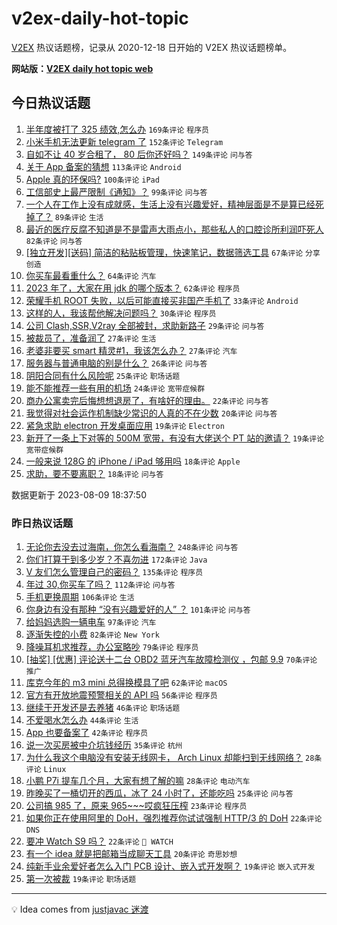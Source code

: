 # v2ex-daily-hot-topic

[V2EX](https://www.v2ex.com/) 热议话题榜，记录从 2020-12-18 日开始的 V2EX 热议话题榜单。

**网站版：[V2EX daily hot topic web](https://boojack.github.io/v2ex-daily-hot-topic-web/)**

## 今日热议话题

<!-- TODAY BEGIN -->

1. [半年度被打了 325 绩效,怎么办](https://www.v2ex.com/t/963630) `169条评论` `程序员`
1. [小米手机无法更新 telegram 了](https://www.v2ex.com/t/963610) `152条评论` `Telegram`
1. [自如不让 40 岁合租了， 80 后你还好吗？](https://www.v2ex.com/t/963599) `149条评论` `问与答`
1. [关于 App 备案的猜想](https://www.v2ex.com/t/963800) `113条评论` `Android`
1. [Apple 真的环保吗?](https://www.v2ex.com/t/963600) `100条评论` `iPad`
1. [工信部史上最严限制《通知》？](https://www.v2ex.com/t/963769) `99条评论` `问与答`
1. [一个人在工作上没有成就感，生活上没有兴趣爱好，精神层面是不是算已经死掉了？](https://www.v2ex.com/t/963633) `89条评论` `生活`
1. [最近的医疗反腐不知道是不是雷声大雨点小，那些私人的口腔诊所利润吓死人](https://www.v2ex.com/t/963643) `82条评论` `问与答`
1. [[独立开发][送码] 简洁的粘贴板管理，快速笔记，数据筛选工具](https://www.v2ex.com/t/963587) `67条评论` `分享创造`
1. [你买车最看重什么？](https://www.v2ex.com/t/963755) `64条评论` `汽车`
1. [2023 年了，大家在用 jdk 的哪个版本？](https://www.v2ex.com/t/963756) `62条评论` `程序员`
1. [荣耀手机 ROOT 失败，以后可能直接买非国产手机了](https://www.v2ex.com/t/963863) `33条评论` `Android`
1. [这样的人，我该帮他解决问题吗？](https://www.v2ex.com/t/963815) `30条评论` `程序员`
1. [公司 Clash,SSR,V2ray 全部被封，求助新路子](https://www.v2ex.com/t/963849) `29条评论` `问与答`
1. [被裁员了，准备润了](https://www.v2ex.com/t/963878) `27条评论` `生活`
1. [老婆非要买 smart 精灵#1，我该怎么办？](https://www.v2ex.com/t/963693) `27条评论` `汽车`
1. [服务器与普通电脑的别是什么？](https://www.v2ex.com/t/963588) `26条评论` `问与答`
1. [阴阳合同有什么风险呢](https://www.v2ex.com/t/963634) `25条评论` `职场话题`
1. [能不能推荐一些有用的机场](https://www.v2ex.com/t/963839) `24条评论` `宽带症候群`
1. [商办公寓卖完后悔想想退房了，有啥好的理由。](https://www.v2ex.com/t/963791) `22条评论` `问与答`
1. [我觉得对社会运作机制缺少常识的人真的不在少数](https://www.v2ex.com/t/963697) `20条评论` `问与答`
1. [紧急求助 electron 开发桌面应用](https://www.v2ex.com/t/963842) `19条评论` `Electron`
1. [新开了一条上下对等的 500M 宽带，有没有大佬送个 PT 站的邀请？](https://www.v2ex.com/t/963764) `19条评论` `宽带症候群`
1. [一般来说 128G 的 iPhone / iPad 够用吗](https://www.v2ex.com/t/963852) `18条评论` `Apple`
1. [求助，要不要离职？](https://www.v2ex.com/t/963808) `18条评论` `问与答`

数据更新于 2023-08-09 18:37:50

<!-- TODAY END -->

### 昨日热议话题

<!-- YESTERDAY BEGIN -->

1. [无论你去没去过海南，你怎么看海南？](https://www.v2ex.com/t/963237) `248条评论` `问与答`
1. [你们打算干到多少岁？不喜勿进](https://www.v2ex.com/t/963275) `172条评论` `Java`
1. [V 友们怎么管理自己的密码？](https://www.v2ex.com/t/963304) `135条评论` `程序员`
1. [年过 30,你买车了吗？](https://www.v2ex.com/t/963258) `112条评论` `问与答`
1. [手机更换周期](https://www.v2ex.com/t/963296) `106条评论` `生活`
1. [你身边有没有那种 “没有兴趣爱好的人” ？](https://www.v2ex.com/t/963384) `101条评论` `问与答`
1. [给妈妈选购一辆电车](https://www.v2ex.com/t/963239) `97条评论` `汽车`
1. [逐渐失控的小费](https://www.v2ex.com/t/963313) `82条评论` `New York`
1. [降噪耳机求推荐，办公室略吵](https://www.v2ex.com/t/963289) `79条评论` `程序员`
1. [[抽奖] [优惠] 评论送十二台 OBD2 蓝牙汽车故障检测仪 ，包邮 9.9](https://www.v2ex.com/t/963309) `70条评论` `推广`
1. [库克今年的 m3 mini 总得换模具了吧](https://www.v2ex.com/t/963276) `62条评论` `macOS`
1. [官方有开放地震预警相关的 API 吗](https://www.v2ex.com/t/963300) `56条评论` `程序员`
1. [继续干开发还是去养猪](https://www.v2ex.com/t/963463) `46条评论` `职场话题`
1. [不爱喝水怎么办](https://www.v2ex.com/t/963362) `44条评论` `生活`
1. [App 也要备案了](https://www.v2ex.com/t/963490) `42条评论` `程序员`
1. [说一次买房被中介坑钱经历](https://www.v2ex.com/t/963282) `35条评论` `杭州`
1. [为什么我这个电脑没有安装无线网卡， Arch Linux 却能扫到无线网络？](https://www.v2ex.com/t/963454) `28条评论` `Linux`
1. [小鹏 P7i 提车几个月，大家有想了解的嘛](https://www.v2ex.com/t/963261) `28条评论` `电动汽车`
1. [昨晚买了一桶切开的西瓜，冰了 24 小时了，还能吃吗](https://www.v2ex.com/t/963418) `25条评论` `问与答`
1. [公司搞 985 了，原来 965~~~哎疯狂压榨](https://www.v2ex.com/t/963341) `23条评论` `程序员`
1. [如果你正在使用阿里的 DoH，强烈推荐你试试强制 HTTP/3 的 DoH](https://www.v2ex.com/t/963547) `22条评论` `DNS`
1. [要冲 Watch S9 吗？](https://www.v2ex.com/t/963286) `22条评论` ` WATCH`
1. [有一个 idea 就是把邮箱当成聊天工具](https://www.v2ex.com/t/963344) `20条评论` `奇思妙想`
1. [纯新手业余爱好者怎么入门 PCB 设计、嵌入式开发啊？](https://www.v2ex.com/t/963356) `19条评论` `嵌入式开发`
1. [第一次被裁](https://www.v2ex.com/t/963263) `19条评论` `职场话题`

<!-- YESTERDAY END -->

---

💡 Idea comes from [justjavac 迷渡](https://github.com/justjavac/)
